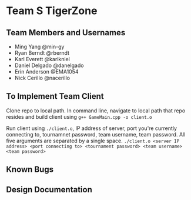 # Team S TigerZone

## Team Members and Usernames
- Ming Yang @min-gy
- Ryan Berndt @rberndt
- Karl Everett @karlkniel
- Daniel Delgado @danelgado
- Erin Anderson @EMA1054
- Nick Cerillo @nacerillo

## To Implement Team Client

Clone repo to local path. In command line, navigate to local path that repo resides and build client using `g++ GameMain.cpp -o client.o`

Run client using `./client.o`, IP address of server, port you're currently connecting to, tournamnet password, team username, team password. All five arguments are separated by a single space.
`./client.o <server IP address> <port connecting to> <tournament password> <team username> <team password>`

## Known Bugs

## Design Documentation
